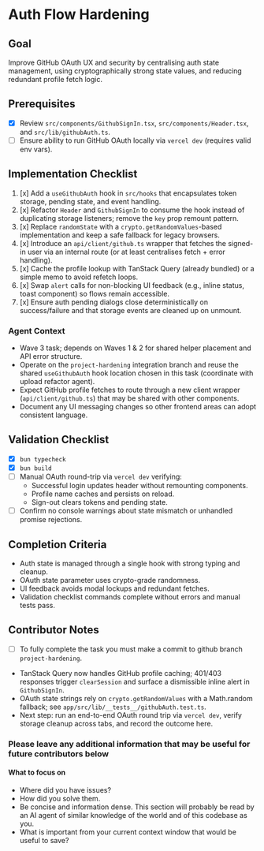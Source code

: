 # Auth Flow Hardening

## Goal
Improve GitHub OAuth UX and security by centralising auth state management, using cryptographically strong state values, and reducing redundant profile fetch logic.

## Prerequisites
- [x] Review `src/components/GithubSignIn.tsx`, `src/components/Header.tsx`, and `src/lib/githubAuth.ts`.
- [ ] Ensure ability to run GitHub OAuth locally via `vercel dev` (requires valid env vars).

## Implementation Checklist
1. [x] Add a `useGithubAuth` hook in `src/hooks` that encapsulates token storage, pending state, and event handling.
2. [x] Refactor `Header` and `GithubSignIn` to consume the hook instead of duplicating storage listeners; remove the `key` prop remount pattern.
3. [x] Replace `randomState` with a `crypto.getRandomValues`-based implementation and keep a safe fallback for legacy browsers.
4. [x] Introduce an `api/client/github.ts` wrapper that fetches the signed-in user via an internal route (or at least centralises fetch + error handling).
5. [x] Cache the profile lookup with TanStack Query (already bundled) or a simple memo to avoid refetch loops.
6. [x] Swap `alert` calls for non-blocking UI feedback (e.g., inline status, toast component) so flows remain accessible.
7. [x] Ensure auth pending dialogs close deterministically on success/failure and that storage events are cleaned up on unmount.

### Agent Context
- Wave 3 task; depends on Waves 1 & 2 for shared helper placement and API error structure.
- Operate on the `project-hardening` integration branch and reuse the shared `useGithubAuth` hook location chosen in this task (coordinate with upload refactor agent).
- Expect GitHub profile fetches to route through a new client wrapper (`api/client/github.ts`) that may be shared with other components.
- Document any UI messaging changes so other frontend areas can adopt consistent language.

## Validation Checklist
- [x] `bun typecheck`
- [x] `bun build`
- [ ] Manual OAuth round-trip via `vercel dev` verifying:
  - Successful login updates header without remounting components.
  - Profile name caches and persists on reload.
  - Sign-out clears tokens and pending state.
- [ ] Confirm no console warnings about state mismatch or unhandled promise rejections.

## Completion Criteria
- Auth state is managed through a single hook with strong typing and cleanup.
- OAuth state parameter uses crypto-grade randomness.
- UI feedback avoids modal lockups and redundant fetches.
- Validation checklist commands complete without errors and manual tests pass.

## Contributor Notes

- [ ] To fully complete the task you must make a commit to github branch `project-hardening`.
- TanStack Query now handles GitHub profile caching; 401/403 responses trigger `clearSession` and surface a dismissible inline alert in `GithubSignIn`.
- OAuth state strings rely on `crypto.getRandomValues` with a Math.random fallback; see `app/src/lib/__tests__/githubAuth.test.ts`.
- Next step: run an end-to-end OAuth round trip via `vercel dev`, verify storage cleanup across tabs, and record the outcome here.

### Please leave any additional information that may be useful for future contributors below

#### What to focus on

- Where did you have issues?
- How did you solve them.
- Be concise and information dense. This section will probably be read by an AI agent of similar knowledge of the world and of this codebase as you.
- What is important from your current context window that would be useful to save?
